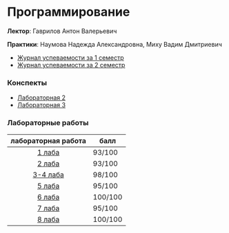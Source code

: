 # Программирование
**Лектор**: Гаврилов Антон Валерьевич

**Практики**: Наумова Надежда Александровна, Миху Вадим Дмитриевич

- [Журнал успеваемости за 1 семестр](https://docs.google.com/spreadsheets/d/1utbh7iqf0Z0Xmw4r6xuzh9GEXsv1rRIXxC5R7ilMF7E/edit?gid=332225672#gid=332225672)
- [Журнал успеваемости за 2 семестр](https://docs.google.com/spreadsheets/d/1HgFu1OrVw7-bE9OyYJPwlQxwq_7MQSpc2FGBQb9bmto/edit?gid=1631456971#gid=1631456971)

### Конспекты
- [Лабораторная 2](https://docs.google.com/document/d/1RI84w0-sJupsnCos-3JAIhstQaexLQ4sfyx4jcuYc2E/edit?tab=t.0)
- [Лабораторная 3](https://docs.google.com/document/d/1qAMMtMskejLZ1ndPD8uiXeCzmqg5-pV0CnWHzIS2_Ws/edit?tab=t.0#heading=h.g6mvqs1l0gj5)

### Лабораторные работы
|                                лабораторная работа                                | балл    |
|:---------------------------------------------------------------------------------:|---------|
|   [1 лаба](https://github.com/LunarSonic/ITMO/tree/main/1-2%20Programming/lab1)   | 93/100  |
|   [2 лаба](https://github.com/LunarSonic/ITMO/tree/main/1-2%20Programming/lab2)   | 93/100  |
| [3-4 лаба](https://github.com/LunarSonic/ITMO/tree/main/1-2%20Programming/lab3-4) | 98/100  |
|             [5 лаба](https://github.com/LunarSonic/programming_lab5)              | 95/100  |
|             [6 лаба](https://github.com/LunarSonic/programming_lab6)              | 100/100 |
|             [7 лаба](https://github.com/LunarSonic/programming_lab7)              | 95/100  |
|             [8 лаба](https://github.com/LunarSonic/programming_lab8)              | 100/100 |